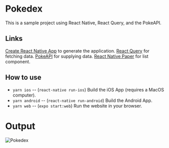 # Pokedex
This is a sample project using React Native, React Query, and the PokeAPI.

## Links
[Create React Native App](https://github.com/expo/create-react-native-app) to generate the application.
[React Query](https://react-query.tanstack.com/) for fetching data.
[PokeAPI](https://pokeapi.co/) for supplying data.
[React Native Paper](https://callstack.github.io/react-native-paper/) for list component.

## How to use
- `yarn ios` -- (`react-native run-ios`) Build the iOS App (requires a MacOS computer).
- `yarn android` -- (`react-native run-android`) Build the Android App.
- `yarn web` -- (`expo start:web`) Run the website in your browser.

# Output
<img alt="Pokedex" src="https://raw.githubusercontent.com/xKloc/pokedex/master/pokedex.gif" />